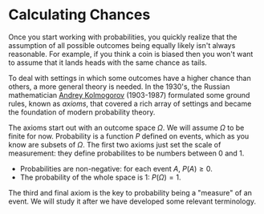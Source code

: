 
# Calculating Chances #

Once you start working with probabilities, you quickly realize that the assumption of all possible outcomes being equally likely isn't always reasonable. For example, if you think a coin is biased then you won't want to assume that it lands heads with the same chance as tails. 

To deal with settings in which some outcomes have a higher chance than others, a more general theory is needed. In the 1930's, the Russian mathematician [Andrey Kolmogorov](https://en.wikipedia.org/wiki/Andrey_Kolmogorov) (1903-1987) formulated some ground rules, known as *axioms*, that covered a rich array of settings and became the foundation of modern probability theory.

The axioms start out with an outcome space $\Omega$. We will assume $\Omega$ to be finite for now. Probability is a function $P$ defined on events, which as you know are subsets of $\Omega$. The first two axioms just set the scale of measurement: they define probabilites to be numbers between 0 and 1.

- Probabilities are non-negative: for each event $A$, $P(A) \ge 0$.
- The probability of the whole space is 1: $P(\Omega ) = 1$.

The third and final axiom is the key to probability being a "measure" of an event. We will study it after we have developed some relevant terminology.

